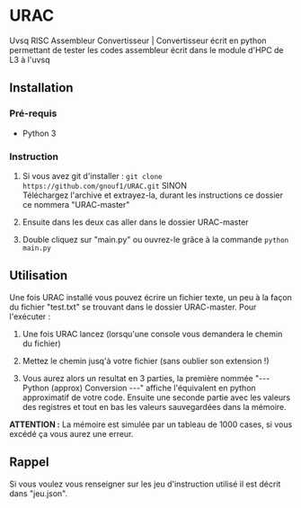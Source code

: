 # URAC
Uvsq RISC Assembleur Convertisseur | Convertisseur écrit en python permettant de tester les codes assembleur écrit dans le module d'HPC de L3 à l'uvsq 

## Installation
### Pré-requis
  - Python 3

### Instruction
1. Si vous avez git d'installer : `git clone https://github.com/gnouf1/URAC.git` SINON  
Téléchargez l'archive et extrayez-la, durant les instructions ce dossier ce nommera "URAC-master"

2. Ensuite dans les deux cas aller dans le dossier URAC-master

3. Double cliquez sur "main.py" ou ouvrez-le grâce à la commande `python main.py`

## Utilisation
Une fois URAC installé vous pouvez écrire un fichier texte, un peu à la façon du fichier "test.txt" se trouvant dans le dossier URAC-master.
Pour l'exécuter :
1. Une fois URAC lancez (lorsqu'une console vous demandera le chemin du fichier)

2. Mettez le chemin jusq'à votre fichier (sans oublier son extension !)

3. Vous aurez alors un resultat en 3 parties, la première nommée "--- Python (approx) Conversion ---" affiche l'équivalent en python approximatif de votre code. Ensuite une seconde partie avec les valeurs des registres et tout en bas les valeurs sauvegardées dans la mémoire.

**ATTENTION :** La mémoire est simulée par un tableau de 1000 cases, si vous excédé ça vous aurez une erreur.

## Rappel
Si vous voulez vous renseigner sur les jeu d'instruction utilisé il est décrit dans "jeu.json".

